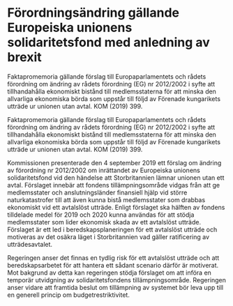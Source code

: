 # Förordningsändring gällande Europeiska unionens solidaritetsfond med anledning av brexit

Faktapromemoria gällande förslag till Europaparlamentets och rådets förordning om ändring av rådets förordning (EG) nr 2012/2002 i syfte att tillhandahålla ekonomiskt bistånd till
medlemsstaterna för att minska den allvarliga ekonomiska börda som uppstår
till följd av Förenade kungarikets utträde ur unionen utan avtal. KOM (2019) 399.

Faktapromemoria gällande förslag till Europaparlamentets och rådets förordning om ändring av rådets förordning (EG) nr 2012/2002 i syfte att tillhandahålla ekonomiskt bistånd till
medlemsstaterna för att minska den allvarliga ekonomiska börda som uppstår
till följd av Förenade kungarikets utträde ur unionen utan avtal. KOM (2019) 399.

Kommissionen presenterade den 4 september 2019 ett förslag om ändring av förordning nr 2012/2002 om inrättandet av Europeiska unionens solidaritetsfond vid den händelse att Storbritannien lämnar unionen utan ett avtal. Förslaget innebär att fondens tillämpningsområde vidgas från att ge medlemsstater och anslutningsländer finansiell hjälp vid större naturkatastrofer till att även kunna bistå medlemsstater som drabbas ekonomiskt vid ett avtalslöst utträde. Enligt förslaget ska hälften av fondens tilldelade medel för 2019 och 2020 kunna användas för att stödja medlemsstater som lider ekonomisk skada av ett avtalslöst utträde. Förslaget är ett led i beredskapsplaneringen för ett avtalslöst utträde och motiveras av det osäkra läget i Storbritannien vad gäller ratificering av utträdesavtalet.

Regeringen anser det finnas en tydlig risk för ett avtalslöst utträde och att beredskapsarbetet för att hantera ett sådant scenario därför är motiverat. Mot bakgrund av detta kan regeringen stödja förslaget om att införa en temporär utvidgning av solidaritetsfondens tillämpningsområde. Regeringen anser vidare att framtida beslut om tillämpning av systemet bör leva upp till en generell princip om budgetrestriktivitet.
